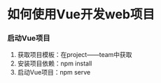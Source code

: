 # 如何使用Vue开发web项目

### 启动Vue项目

1. 获取项目模板：在project——team中获取
2. 安装项目依赖：npm install
3. 启动Vue项目：npm serve

